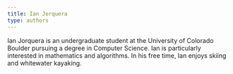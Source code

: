 ```yaml
---
title: Ian Jorquera
type: authors
---
```

Ian Jorquera is an undergraduate student at the University of Colorado Boulder pursuing a degree in Computer Science. Ian is particularly interested in mathematics and algorithms. In his free time, Ian enjoys skiing and whitewater kayaking.
